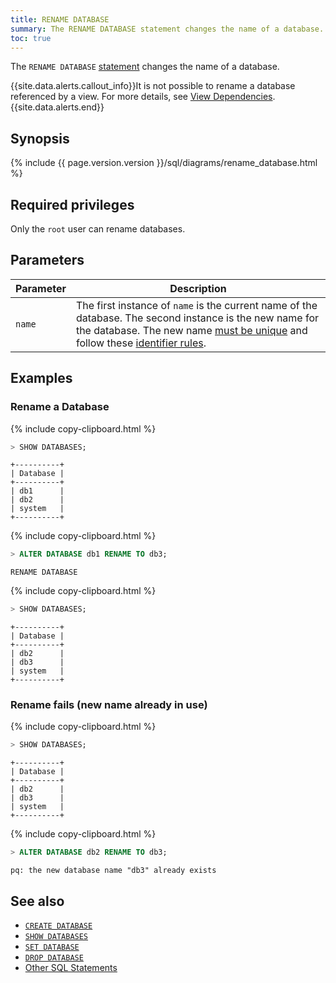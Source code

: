 ```yaml
---
title: RENAME DATABASE
summary: The RENAME DATABASE statement changes the name of a database.
toc: true
---
```


The `RENAME DATABASE` [statement](sql-statements.html) changes the name of a database.

{{site.data.alerts.callout_info}}It is not possible to rename a database referenced by a view. For more details, see <a href="views.html#view-dependencies">View Dependencies</a>.{{site.data.alerts.end}}


## Synopsis

{% include {{ page.version.version }}/sql/diagrams/rename_database.html %}

## Required privileges

Only the `root` user can rename databases.

## Parameters

Parameter | Description
----------|------------
`name` | The first instance of `name` is the current name of the database. The second instance is the new name for the database. The new name [must be unique](#rename-fails-new-name-already-in-use) and follow these [identifier rules](keywords-and-identifiers.html#identifiers).

## Examples

### Rename a Database

{% include copy-clipboard.html %}
~~~ sql
> SHOW DATABASES;
~~~

~~~
+----------+
| Database |
+----------+
| db1      |
| db2      |
| system   |
+----------+
~~~

{% include copy-clipboard.html %}
~~~ sql
> ALTER DATABASE db1 RENAME TO db3;
~~~

~~~
RENAME DATABASE
~~~

{% include copy-clipboard.html %}
~~~ sql
> SHOW DATABASES;
~~~

~~~
+----------+
| Database |
+----------+
| db2      |
| db3      |
| system   |
+----------+
~~~

### Rename fails (new name already in use)

{% include copy-clipboard.html %}
~~~ sql
> SHOW DATABASES;
~~~

~~~
+----------+
| Database |
+----------+
| db2      |
| db3      |
| system   |
+----------+
~~~

{% include copy-clipboard.html %}
~~~ sql
> ALTER DATABASE db2 RENAME TO db3;
~~~

~~~
pq: the new database name "db3" already exists
~~~

## See also

- [`CREATE DATABASE`](create-database.html)
- [`SHOW DATABASES`](show-databases.html)
- [`SET DATABASE`](set-vars.html)
- [`DROP DATABASE`](drop-database.html)
- [Other SQL Statements](sql-statements.html)
